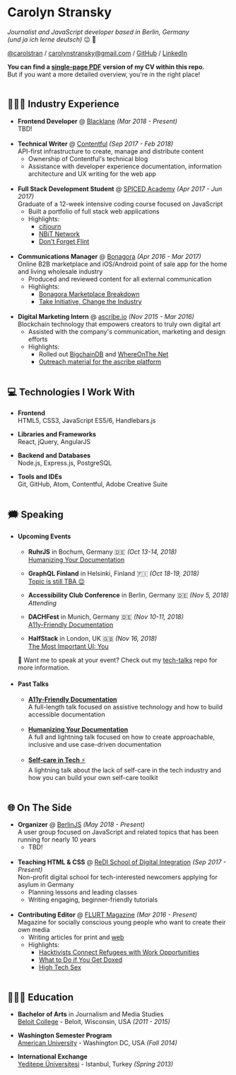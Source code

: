 # Carolyn Stransky
_Journalist and JavaScript developer based in Berlin, Germany_ <br>
_(und ja ich lerne deutsch)_ 😉 🥨

[@carolstran](https://twitter.com/carolstran) / [carolynstransky@gmail.com](mailto:carolynstransky@gmail.com) / [GitHub](https://www.github.com/carolstran/) / [LinkedIn](https://www.linkedin.com/in/carolstran/)

**You can find a [single-page PDF](https://github.com/carolstran/cv/blob/master/one-pager/StranskyCV.pdf) version of my CV within this repo.** <br> But if you want a more detailed overview, you're in the right place!
<br><br>

## 👩🏻‍💻 Industry Experience

* **Frontend Developer** @ [Blacklane](https://www.blacklane.com/en) _(Mar 2018 - Present)_ <br>
TBD!
<br><br>
* **Technical Writer** @ [Contentful](https://www.contentful.com/) _(Sep 2017 - Feb 2018)_ <br>
API-first infrastructure to create, manage and distribute content
    * Ownership of Contentful's technical blog
    * Assistance with developer experience documentation, information architecture and UX writing for the web app
<br><br>
* **Full Stack Development Student** @ [SPICED Academy](https://www.spiced-academy.com/) _(Apr 2017 - Jun 2017)_ <br>
Graduate of a 12-week intensive coding course focused on JavaScript
    * Built a portfolio of full stack web applications
    * Highlights:
        * [citjourn](https://github.com/carolstran/citjourn)
        * [NBiT Network](https://github.com/carolstran/nbit-network)
        * [Don't Forget Flint](https://github.com/carolstran/dont-forget-flint)
<br><br>
* **Communications Manager** @ [Bonagora](https://medium.com/@bonagora/bonagora-is-closing-d31678e74b4e) _(Apr 2016 - Mar 2017)_ <br>
Online B2B marketplace and iOS/Android point of sale app for the home and living wholesale industry
    * Produced and reviewed content for all external communication
    * Highlights:
        * [Bonagora Marketplace Breakdown](https://www.linkedin.com/in/carolstran/detail/treasury/position:802015431/)
        * [Take Initiative, Change the Industry](https://medium.com/@bonagora/take-initiative-change-the-industry-abccaf5f9a64)
<br><br>
* **Digital Marketing Intern** @ [ascribe.io](https://www.ascribe.io/) _(Nov 2015 - Mar 2016)_ <br>
Blockchain technology that empowers creators to truly own digital art
    * Assisted with the company's communication, marketing and design efforts
    * Highlights:
        * Rolled out [BigchainDB](https://www.bigchaindb.com/) and [WhereOnThe.Net](https://www.whereonthe.net/)
        * [Outreach material for the ascribe platform](https://www.linkedin.com/in/carolstran/detail/treasury/position:763046435/)
<br><br>

## 💻 Technologies I Work With

* **Frontend**<br>
HTML5, CSS3, JavaScript ES5/6, Handlebars.js

* **Libraries and Frameworks**<br>
React, jQuery, AngularJS

* **Backend and Databases**<br>
Node.js, Express.js, PostgreSQL

* **Tools and IDEs**<br>
Git, GitHub, Atom, Contentful, Adobe Creative Suite
<br><br>

## 🗯 Speaking

* #### Upcoming Events

    * **RuhrJS** in Bochum, Germany 🇩🇪 _(Oct 13-14, 2018)_
    <br>[Humanizing Your Documentation](https://www.ruhrjs.de/speakers/carolyn-stransky)

    * **GraphQL Finland** in Helsinki, Finland 🇫🇮 _(Oct 18-19, 2018)_
    <br>[Topic is still TBA 😉](https://graphql-finland.fi/speakers/#carolyn-stransky)

    * **Accessibility Club Conference** in Berlin, Germany 🇩🇪 _(Nov 5, 2018)_
    <br>_Attending_

    * **DACHFest** in Munich, Germany 🇩🇪 _(Nov 10-11, 2018)_
    <br>[A11y-Friendly Documentation](https://dachfest.com/)

    * **HalfStack** in London, UK 🇬🇧 _(Nov 16, 2018)_
    <br>[The Most Important UI: You](http://halfstackconf.com/#sessions)

    💖 Want me to speak at your event? Check out my [tech-talks](https://github.com/carolstran/tech-talks) repo for more information.

* #### Past Talks
    * [**A11y-Friendly Documentation**](https://github.com/carolstran/tech-talks/blob/master/abstracts/A11y-Friendly-Docs.md) <br>
    A full-length talk focused on assistive technology and how to build accessible documentation
<br><br>
    * [**Humanizing Your Documentation**](https://github.com/carolstran/tech-talks/blob/master/abstracts/Humanizing-Your-Docs.md) <br>
    A full and lightning talk focused on how to create approachable, inclusive and use case-driven documentation
<br><br>
    * [**Self-care in Tech** ⚡️](https://github.com/carolstran/tech-talks/blob/master/abstracts/Selfcare-In-Tech.md) <br>
    A lightning talk about the lack of self-care in the tech industry and how you can build your own self-care toolkit
<br><br>

## 🌐  On The Side

* **Organizer** @ [BerlinJS](https://berlinjs.org/) _(May 2018 - Present)_<br>
A user group focused on JavaScript and related topics that has been running for nearly 10 years
    * TBD!
<br><br>
* **Teaching HTML & CSS** @ [ReDI School of Digital Integration](https://www.redi-school.org/) _(Sep 2017 - Present)_<br>
Non-profit digital school for tech-interested newcomers applying for asylum in Germany
    * Planning lessons and leading classes
    * Writing engaging, beginner-friendly tutorials
<br><br>
* **Contributing Editor** @ [FLURT Magazine](http://www.flurtmag.com/) _(Mar 2016 - Present)_ <br>
Magazine for socially conscious young people who want to create their own media
    * Writing articles for print and [web](http://www.flurtmag.com/author/carolyn-stransky/)
    * Highlights:
        * [Hacktivists Connect Refugees with Work Opportunities](http://www.flurtmag.com/2018/02/hacktivists-connect-refugees-with-work-opportunities/)
        * [What to Do if You Get Doxed](http://www.flurtmag.com/2018/01/what-to-do-if-you-get-doxed/)
        * [High Tech Sex](https://medium.com/@carolstran/high-tech-sex-46b44c581129?lipi=urn%3Ali%3Apage%3Ad_flagship3_profile_view_base_treasury%3BSSv4DUfPTnSJsQJRoRhdjQ%3D%3D)
<br><br>

## 👩🏻‍🎓 Education

* **Bachelor of Arts** in Journalism and Media Studies<br>
[Beloit College](https://www.beloit.edu/search/?q=carolyn+stransky&x=0&y=0&as_sitesearch=https%3A%2F%2Fwww.beloit.edu%2F) - Beloit, Wisconsin, USA _(2011 - 2015)_

* **Washington Semester Program**<br>
[American University](https://www.beloit.edu/campus/news/?story_id=427353) - Washington DC, USA _(Fall 2014)_

* **International Exchange**<br>
[Yeditepe Üniversitesi](https://www.beloit.edu/campus/news/?story_id=381343) - Istanbul, Turkey _(Spring 2013)_
